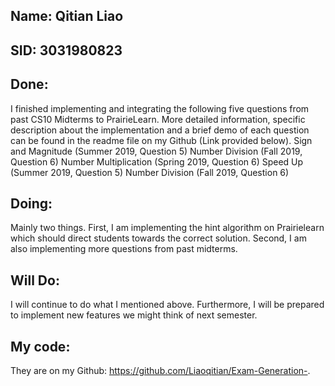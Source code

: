 ## Name: Qitian Liao
## SID: 3031980823
## Done: 
I finished implementing and integrating the following five questions from past CS10 Midterms to PrairieLearn. 
More detailed information, specific description about the implementation and a brief demo of each question can be found in the readme file on my Github (Link provided below). 
Sign and Magnitude (Summer 2019, Question 5) 
Number Division (Fall 2019, Question 6) 
Number Multiplication (Spring 2019, Question 6) 
Speed Up (Summer 2019, Question 5) 
Number Division (Fall 2019, Question 6) 
## Doing:
Mainly two things. First, I am implementing the hint algorithm on Prairielearn which should direct students towards the correct solution. Second, I am also implementing more questions from past midterms. 
## Will Do: 
I will continue to do what I mentioned above. Furthermore, I will be prepared to implement new features we might think of next semester. 
## My code: 
They are on my Github: https://github.com/Liaoqitian/Exam-Generation-. 